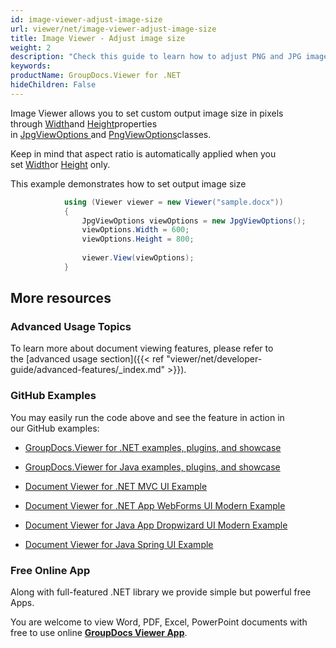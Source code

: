 ```yaml
---
id: image-viewer-adjust-image-size
url: viewer/net/image-viewer-adjust-image-size
title: Image Viewer - Adjust image size
weight: 2
description: "Check this guide to learn how to adjust PNG and JPG images size when viewing documents with Image Viewer by GroupDocs for .NET."
keywords: 
productName: GroupDocs.Viewer for .NET
hideChildren: False
---
```

Image Viewer allows you to set custom output image size in pixels through [Width](https://apireference.groupdocs.com/net/viewer/groupdocs.viewer.options/jpgviewoptions/properties/width)and [Height](https://apireference.groupdocs.com/net/viewer/groupdocs.viewer.options/jpgviewoptions/properties/height)properties in [JpgViewOptions ](https://apireference.groupdocs.com/net/viewer/groupdocs.viewer.options/jpgviewoptions)and [PngViewOptions](https://apireference.groupdocs.com/net/viewer/groupdocs.viewer.options/pngviewoptions)classes.

Keep in mind that aspect ratio is automatically applied when you set [Width](https://apireference.groupdocs.com/net/viewer/groupdocs.viewer.options/jpgviewoptions/properties/width)or [Height](https://apireference.groupdocs.com/net/viewer/groupdocs.viewer.options/jpgviewoptions/properties/height) only.

This example demonstrates how to set output image size

```csharp
            using (Viewer viewer = new Viewer("sample.docx"))
            {
               	JpgViewOptions viewOptions = new JpgViewOptions();
                viewOptions.Width = 600;
                viewOptions.Height = 800;
                
				viewer.View(viewOptions);
            }
```

## More resources

### Advanced Usage Topics

To learn more about document viewing features, please refer to the [advanced usage section]({{< ref "viewer/net/developer-guide/advanced-features/_index.md" >}}).

### GitHub Examples

You may easily run the code above and see the feature in action in our GitHub examples:

*   [GroupDocs.Viewer for .NET examples, plugins, and showcase](https://github.com/groupdocs-viewer/GroupDocs.Viewer-for-.NET)
    
*   [GroupDocs.Viewer for Java examples, plugins, and showcase](https://github.com/groupdocs-viewer/GroupDocs.Viewer-for-Java)
    
*   [Document Viewer for .NET MVC UI Example](https://github.com/groupdocs-viewer/GroupDocs.Viewer-for-.NET-MVC) 
    
*   [Document Viewer for .NET App WebForms UI Modern Example](https://github.com/groupdocs-viewer/GroupDocs.Viewer-for-.NET-WebForms)
    
*   [Document Viewer for Java App Dropwizard UI Modern Example](https://github.com/groupdocs-viewer/GroupDocs.Viewer-for-Java-Dropwizard)
    
*   [Document Viewer for Java Spring UI Example](https://github.com/groupdocs-viewer/GroupDocs.Viewer-for-Java-Spring)
    

### Free Online App

Along with full-featured .NET library we provide simple but powerful free Apps.

You are welcome to view Word, PDF, Excel, PowerPoint documents with free to use online **[GroupDocs Viewer App](https://products.groupdocs.app/viewer)**.
